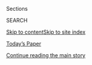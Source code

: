 <div id="app">

<div>

<div class="NYTAppHideMasthead css-1r6wvpq e1suatyy0">

<div class="section css-ui9rw0 e1suatyy2">

<div class="css-eph4ug er09x8g0">

<div class="css-6n7j50">

</div>

<span class="css-1dv1kvn">Sections</span>

<div class="css-10488qs">

<span class="css-1dv1kvn">SEARCH</span>

</div>

[Skip to content](#site-content)[Skip to site
index](#site-index)

</div>

<div class="css-10698na e1huz5gh0">

</div>

</div>

<div id="masthead-bar-one" class="section hasLinks css-15hmgas e1csuq9d3">

<div class="css-uqyvli e1csuq9d0">

</div>

<div class="css-1uqjmks e1csuq9d1">

</div>

<div class="css-9e9ivx">

[](https://myaccount.nytimes.com/auth/login?response_type=cookie&client_id=vi)

</div>

<div class="css-1bvtpon e1csuq9d2">

[Today’s Paper](https://www.nytimes.com/section/todayspaper)

</div>

</div>

</div>

</div>

<div data-aria-hidden="false">

<div id="site-content" data-role="main">

<div id="top-wrapper" class="css-15p45cc eaca97t0" type="top">

<div id="top-slug" class="css-19x0jxb eaca97t1" hidden="">

Advertisement

</div>

[Continue reading the main
story](#after-top)

<div class="ad top-wrapper" style="text-align:center;height:100%;display:block;min-height:90px">

<div id="top" class="place-ad" data-position="top" data-size-key="top">

</div>

</div>

<div id="after-top">

</div>

</div>

<div id="byline" class="section css-15h4p1b e9abtgs0">

<div class="css-1j21atc e1svk9qx1">

<div class="css-nfcc9b e1svk9qx3">

<div class="css-cnx41t">

![Portrait of Sharon
LaFraniere](https://static01.nyt.com/images/2018/07/12/multimedia/author-sharon-lafraniere/author-sharon-lafraniere-thumbLarge.png)

</div>

<div class="css-vl9dhg e1svk9qx5">

<div class="css-1nrhkj6 e1svk9qx6">

# Sharon LaFraniere

</div>

## <span></span>

Sharon LaFraniere is an investigative reporter at The New York Times and
was part of a team that won a Pulitzer Prize in 2018 for national
reporting on Donald Trump’s connections with Russia. Ms. LaFraniere
began writing for The Times in 2003, covering southern Africa for the
international department.

<span class="css-dd5dyy">More**</span>

</div>

</div>

</div>

<div>

<div id="mid1-wrapper" class="css-1mn4oms eaca97t0" type="rank">

<div id="mid1-slug" class="css-1tag3rd eaca97t1">

Advertisement

</div>

[Continue reading the main
story](#after-mid1)

<div id="mid1" class="ad mid1-wrapper" style="text-align:center;height:100%;display:block">

</div>

<div id="after-mid1">

</div>

</div>

</div>

<div class="css-185go5a e1o5byef0">

<div class="css-15cbhtu">

  - [Latest](#stream-panel)
  - <span class="css-6n7j50">Search</span>
    <div class="control">
    <div class="label-container css-1dv1kvn">
    Search
    </div>
    <div class="css-wm4t3d">
    **<span id="clear-search-input" class="css-1dv1kvn">Clear this text
    input</span>
    </div>
    </div>
    <span class="css-1iovbfw"></span>

<div id="stream-panel" class="section css-8msx5b e1jz0cab1">

<div class="css-13mho3u">

1.  
    
    <div class="css-1cp3ece">
    
    <div class="css-1l4spti">
    
    [](/2020/08/02/us/politics/coronavirus-vaccine.html)
    
    <div class="css-79elbk">
    
    ![](https://static01.nyt.com/images/2020/08/02/us/politics/02dc-virus-vaccine-trump/02dc-virus-vaccine-trump-thumbWide.jpg?quality=75&auto=webp&disable=upscale)
    
    </div>
    
    ## Scientists Worry About Political Influence Over Coronavirus Vaccine Project
    
    Operation Warp Speed has moved along at a rapid clip. But some
    people involved in the process fear pressure to deliver an October
    surprise for President Trump.
    
    <div class="css-1nqbnmb ea5icrr0">
    
    By <span class="css-1n7hynb">Sharon LaFraniere, Katie Thomas, Noah
    Weiland, Peter Baker <span>and</span> Annie
    Karni</span>
    
    </div>
    
    </div>
    
    <div class="css-1lc2l26 e1xfvim33">
    
    </div>
    
    </div>

2.  
    
    <div class="css-1cp3ece">
    
    <div class="css-1l4spti">
    
    [](/2020/07/28/us/politics/william-barr-house-judiciary-hearing.html)
    
    <div class="css-79elbk">
    
    ![](https://static01.nyt.com/images/2020/07/28/us/politics/28dc-barr-briefing-sub/28dc-barr-briefing-sub-thumbWide.jpg?quality=75&auto=webp&disable=upscale)
    
    </div>
    
    ## Barr Testimony: Highlights of Combative Hearing on Protests, Stone Case and More
    
    The attorney general forcefully asserted that federal agents were
    sent to cities to fight violence at protests and elsewhere.
    
    <div class="css-1nqbnmb ea5icrr0">
    
    By <span class="css-1n7hynb">Nicholas Fandos, Charlie Savage, Sharon
    LaFraniere <span>and</span> Linda
    Qiu</span>
    
    </div>
    
    </div>
    
    <div class="css-1lc2l26 e1xfvim33">
    
    </div>
    
    </div>

3.  
    
    <div class="css-1cp3ece">
    
    <div class="css-1l4spti">
    
    [](/2020/07/11/us/politics/trump-roger-stone.html)
    
    <div class="css-79elbk">
    
    ![](https://static01.nyt.com/images/2020/07/11/us/politics/11dc-stone/11dc-stone-thumbWide.jpg?quality=75&auto=webp&disable=upscale)
    
    </div>
    
    ### <span class="css-m70j1g">News Analysis</span>
    
    ## Trump’s Clemency Came After Displays of Loyalty by Stone
    
    The extraordinary decision to commute the prison sentence of an
    embattled adviser demonstrates how the president has managed to bend
    America’s legal machinery to his advantage.
    
    <div class="css-1nqbnmb ea5icrr0">
    
    By <span class="css-1n7hynb">Sharon LaFraniere <span>and</span> Mark
    Mazzetti</span>
    
    </div>
    
    </div>
    
    <div class="css-1lc2l26 e1xfvim33">
    
    </div>
    
    </div>

4.  
    
    <div class="css-1cp3ece">
    
    <div class="css-1l4spti">
    
    [](/2020/07/10/us/politics/trump-roger-stone-clemency.html)
    
    <div class="css-79elbk">
    
    ![](https://static01.nyt.com/images/2020/07/09/us/politics/00dc-stone-pardon/00dc-stone-pardon-thumbWide-v3.jpg?quality=75&auto=webp&disable=upscale)
    
    </div>
    
    ## Trump Commutes Sentence of Roger Stone in Case He Long Denounced
    
    The president’s friend had been convicted of impeding a
    congressional inquiry that threatened Mr. Trump.
    
    <div class="css-1nqbnmb ea5icrr0">
    
    By <span class="css-1n7hynb">Peter Baker, Maggie Haberman
    <span>and</span> Sharon
    LaFraniere</span>
    
    </div>
    
    </div>
    
    <div class="css-1lc2l26 e1xfvim33">
    
    </div>
    
    </div>

5.  
    
    <div class="css-1cp3ece">
    
    <div class="css-1l4spti">
    
    [](/2020/06/26/us/politics/roger-stone-prison.html)
    
    <div class="css-79elbk">
    
    ![](https://static01.nyt.com/images/2020/06/26/us/politics/26dc-stone/26dc-stone-thumbWide.jpg?quality=75&auto=webp&disable=upscale)
    
    </div>
    
    ## Judge Orders Roger Stone to Report to Prison Next Month
    
    President Trump’s friend had sought a longer reprieve before he
    serves his sentence on seven felony convictions, citing the
    pandemic.
    
    <div class="css-1nqbnmb ea5icrr0">
    
    By <span class="css-1n7hynb">Sharon
    LaFraniere</span>
    
    </div>
    
    </div>
    
    <div class="css-1lc2l26 e1xfvim33">
    
    </div>
    
    </div>

6.  
    
    <div class="css-1cp3ece">
    
    <div class="css-1l4spti">
    
    [](/2020/06/21/us/politics/barr-berman.html)
    
    <div class="css-79elbk">
    
    ![](https://static01.nyt.com/images/2020/06/21/us/politics/21dc-barr/merlin_172931037_5e1c4da3-0cee-495a-ab6a-a919f69df78e-thumbWide.jpg?quality=75&auto=webp&disable=upscale)
    
    </div>
    
    ## For Barr, Standoff With Prosecutor Adds to String of Miscues
    
    The attorney general has found himself at odds with the White House
    on high-profile issues in recent weeks.
    
    <div class="css-1nqbnmb ea5icrr0">
    
    By <span class="css-1n7hynb">Katie Benner <span>and</span> Sharon
    LaFraniere</span>
    
    </div>
    
    </div>
    
    <div class="css-1lc2l26 e1xfvim33">
    
    </div>
    
    </div>

7.  
    
    <div class="css-1cp3ece">
    
    <div class="css-1l4spti">
    
    [](/2020/06/19/us/politics/mueller-report-redactions-roger-stone.html)
    
    <div class="css-79elbk">
    
    ![](https://static01.nyt.com/images/2020/06/17/us/politics/00dc-mueller/merlin_164454792_2436dc7f-a0d1-4f8b-912b-5faa2882f26e-thumbWide.jpg?quality=75&auto=webp&disable=upscale)
    
    </div>
    
    ## Mueller Report Details Highlight Trump’s Interest in Emails Damaging to Clinton
    
    The Justice Department had kept the newly revealed information
    secret while it was investigating Roger Stone and released it in
    response to a lawsuit.
    
    <div class="css-1nqbnmb ea5icrr0">
    
    By <span class="css-1n7hynb">Sharon
    LaFraniere</span>
    
    </div>
    
    </div>
    
    <div class="css-1lc2l26 e1xfvim33">
    
    </div>
    
    </div>

8.  
    
    <div class="css-1cp3ece">
    
    <div class="css-1l4spti">
    
    [](/2020/06/07/us/politics/virus-trump-aid-farmers.html)
    
    <div class="css-79elbk">
    
    ![](https://static01.nyt.com/images/2020/06/07/us/politics/07dc-virus-farmaid1/merlin_173256975_b1fb77b4-71b0-41bc-8f16-0a10212a45db-thumbWide.jpg?quality=75&auto=webp&disable=upscale)
    
    </div>
    
    ## Farmers Get Billions in Virus Aid, and Democrats Are Wary
    
    As the administration sends up to $16 billion in additional
    subsidies, critics are concerned that the funds could be used to
    ensure that the president maintains the backing of one of his key
    voting blocs.
    
    <div class="css-1nqbnmb ea5icrr0">
    
    By <span class="css-1n7hynb">Sharon
    LaFraniere</span>
    
    </div>
    
    </div>
    
    <div class="css-1lc2l26 e1xfvim33">
    
    </div>
    
    </div>

9.  
    
    <div class="css-1cp3ece">
    
    <div class="css-1l4spti">
    
    [](/2020/05/15/us/politics/michael-flynn-case-explained.html)
    
    <div class="css-79elbk">
    
    ![](https://static01.nyt.com/images/2020/05/15/us/politics/15dc-legal/15dc-legal-thumbWide.jpg?quality=75&auto=webp&disable=upscale)
    
    </div>
    
    ## The Justice Dept.’s Attempt to Drop the Michael Flynn Case, Explained
    
    The move is highly unusual and has prompted a judge to appoint an
    outsider to argue against the department.
    
    <div class="css-1nqbnmb ea5icrr0">
    
    By <span class="css-1n7hynb">Charlie Savage <span>and</span> Sharon
    LaFraniere</span>
    
    </div>
    
    </div>
    
    <div class="css-1lc2l26 e1xfvim33">
    
    </div>
    
    </div>

10. 
    
    <div class="css-1cp3ece">
    
    <div class="css-1l4spti">
    
    [](/2020/05/14/us/politics/trump-emoluments-clause-fourth-circuit.html)
    
    <div class="css-79elbk">
    
    ![](https://static01.nyt.com/images/2020/05/14/us/politics/14dc-emoluments/merlin_171801495_310386a8-276f-49c8-a38b-b061d5abd7e1-thumbWide.jpg?quality=75&auto=webp&disable=upscale)
    
    </div>
    
    ## Appeals Court Allows Emoluments Suit Against Trump to Proceed
    
    The court rejected the president’s request to dismiss a case brought
    by the State of Maryland and the District of Columbia regarding his
    Washington hotel.
    
    <div class="css-1nqbnmb ea5icrr0">
    
    By <span class="css-1n7hynb">Sharon LaFraniere</span>
    
    </div>
    
    </div>
    
    <div class="css-1lc2l26 e1xfvim33">
    
    </div>
    
    </div>

<div class="css-13mho3u">

<div class="css-1t62hi8">

<div class="css-1stvaey">

Show
More

<div>

<div style="border:0;clip:rect(0 0 0 0);height:1px;margin:-1px;overflow:hidden;white-space:nowrap;padding:0;width:1px;position:absolute" data-role="log" data-aria-live="assertive">

</div>

<div style="border:0;clip:rect(0 0 0 0);height:1px;margin:-1px;overflow:hidden;white-space:nowrap;padding:0;width:1px;position:absolute" data-role="log" data-aria-live="assertive">

</div>

<div style="border:0;clip:rect(0 0 0 0);height:1px;margin:-1px;overflow:hidden;white-space:nowrap;padding:0;width:1px;position:absolute" data-role="log" data-aria-live="polite">

</div>

<div style="border:0;clip:rect(0 0 0 0);height:1px;margin:-1px;overflow:hidden;white-space:nowrap;padding:0;width:1px;position:absolute" data-role="log" data-aria-live="polite">

</div>

</div>

</div>

</div>

</div>

</div>

<div class="css-g6hk37 supplemental">

<div id="mid2-wrapper" class="css-10wkyv7 eaca97t0" type="lede">

<div id="mid2-slug" class="css-1tag3rd eaca97t1">

Advertisement

</div>

[Continue reading the main
story](#after-mid2)

<div id="mid2" class="ad mid2-wrapper" style="text-align:center;height:100%;display:block;min-height:250px">

</div>

<div id="after-mid2">

</div>

</div>

## Follow Elsewhere

<div class="module-body">

  - [**<span data-aria-hidden="true">SharonLNYT</span><span class="css-1dv1kvn">twitter
    page for SharonLNYT</span>](https://twitter.com/SharonLNYT)

</div>

</div>

</div>

</div>

</div>

</div>

</div>

## Site Index

<div>

</div>

## Site Information Navigation

  - [© <span>2020</span> <span>The New York Times
    Company</span>](https://help.nytimes.com/hc/en-us/articles/115014792127-Copyright-notice)

<!-- end list -->

  - [NYTCo](https://www.nytco.com/)
  - [Contact
    Us](https://help.nytimes.com/hc/en-us/articles/115015385887-Contact-Us)
  - [Work with us](https://www.nytco.com/careers/)
  - [Advertise](https://nytmediakit.com/)
  - [T Brand Studio](http://www.tbrandstudio.com/)
  - [Your Ad
    Choices](https://www.nytimes.com/privacy/cookie-policy#how-do-i-manage-trackers)
  - [Privacy](https://www.nytimes.com/privacy)
  - [Terms of
    Service](https://help.nytimes.com/hc/en-us/articles/115014893428-Terms-of-service)
  - [Terms of
    Sale](https://help.nytimes.com/hc/en-us/articles/115014893968-Terms-of-sale)
  - [Site
    Map](https://spiderbites.nytimes.com)
  - [Help](https://help.nytimes.com/hc/en-us)
  - [Subscriptions](https://www.nytimes.com/subscription?campaignId=37WXW)

</div>

</div>
